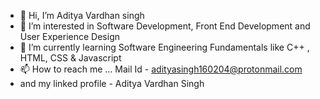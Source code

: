 - 👋 Hi, I’m Aditya Vardhan singh 
- 👀 I’m interested in Software Development, Front End Development and User Experience Design 
- 🌱 I’m currently learning Software Engineering Fundamentals like C++ , HTML, CSS & Javascript
- 📫 How to reach me ... Mail Id - adityasingh160204@protonmail.com
- and my linked profile - Aditya Vardhan Singh 

<!---
Adityavardhan004/Adityavardhan004 is a ✨ special ✨ repository because its `README.md` (this file) appears on your GitHub profile.
You can click the Preview link to take a look at your changes.
--->
